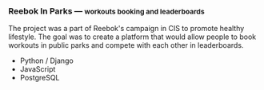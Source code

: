 ### Reebok In Parks — <small>workouts booking and leaderboards</small>

The project was a part of Reebok's campaign in CIS to promote healthy
lifestyle. The goal was to create a platform that would allow people
to book workouts in public parks and compete with each other in leaderboards.

- Python / Django
- JavaScript
- PostgreSQL
